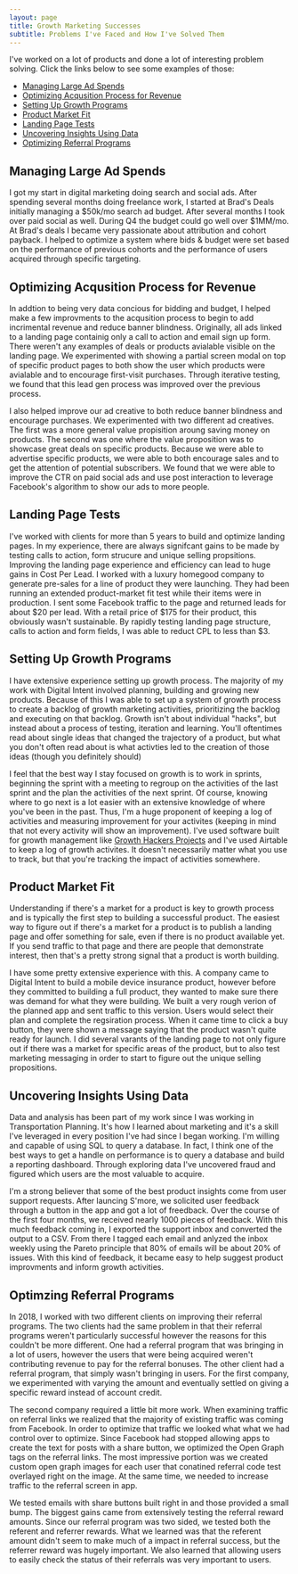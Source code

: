 ```yaml
---
layout: page
title: Growth Marketing Successes
subtitle: Problems I've Faced and How I've Solved Them
---
```


I've worked on a lot of products and done a lot of interesting problem solving. Click the links below to see some examples of those:
- [Managing Large Ad Spends](#managing-large-ad-spends)
- [Optimizing Acqusition Process for Revenue](#optimizing-acquisition-process-for-revenue)
- [Setting Up Growth Programs](#setting-up-growth-programs)
- [Product Market Fit](#product-market-fit)
- [Landing Page Tests](#landing-page-tests)
- [Uncovering Insights Using Data](#uncovering-insights-using-data)
- [Optimizing Referral Programs](#optimizing-referral-programs)


## Managing Large Ad Spends
I got my start in digital marketing doing search and social ads. After spending several months doing freelance work, I started at Brad's Deals initially managing a $50k/mo search ad budget. After several months I took over paid social as well. During Q4 the budget could go well over $1MM/mo. At Brad's deals I became very passionate about attribution and cohort payback. I helped to optimize a system where bids & budget were set based on the performance of previous cohorts and the performance of users acquired through specific targeting. 

## Optimizing Acqusition Process for Revenue

In addtion to being very data concious for bidding and budget, I helped make a few improvments to the acqusition process to begin to add incrimental revenue and reduce banner blindness. Originally, all ads linked to a landing page containig only a call to action and email sign up form. There weren't any examples of deals or products avialable visible on the landing page. We experimented with showing a partial screen modal on top of specific product pages to both show the user which products were avialable and to encourage first-visit purchases. Through iterative testing, we found that this lead gen process was improved over the previous process. 

I also helped improve our ad creative to both reduce banner blindness and encourage purchases. We experimented with two different ad creatives. The first was a more general value propisition aroung saving money on products. The second was one where the value proposition was to showcase great deals on specific products. Because we were able to advertise specific products, we were able to both encourage sales and to get the attention of potential subscribers. We found that we were able to improve the CTR on paid social ads and use post interaction to leverage Facebook's algorithm to show our ads to more people. 

## Landing Page Tests

I've worked with clients for more than 5 years to build and optimize landing pages. In my experience, there are always signifcant gains to be made by testing calls to action, form strucure and unique selling propsitions. Improving the landing page experience and efficiency can lead to huge gains in Cost Per Lead. I worked with a luxury homegood company to generate pre-sales for a line of product they were launching. They had been running an extended product-market fit test while their items were in production. I sent some Facebook traffic to the page and returned leads for about $20 per lead. With a retail price of $175 for their product, this obviously wasn't sustainable. By rapidly testing landing page structure, calls to action and form fields, I was able to reduct CPL to less than $3.

## Setting Up Growth Programs

I have extensive experience setting up growth process. The majority of my work with Digital Intent involved planning, building and growing new products. Because of this I was able to set up a system of growth process to create a backlog of growth marketing activities, prioritizing the backlog and executing on that backlog. Growth isn't about individual "hacks", but instead about a process of testing, iteration and learning. You'll oftentimes read about single ideas that changed the trajectory of a product, but what you don't often read about is what activties led to the creation of those ideas (though you definitely should)

I feel that the best way I stay focused on growth is to work in sprints, beginning the sprint with a meeting to regroup on the activities of the last sprint and the plan the activities of the next sprint. Of course, knowing where to go next is a lot easier with an extensive knowledge of where you've been in the past. Thus, I'm a huge proponent of keeping a log of activities and measuring improvement for your activites (keeping in mind that not every activity will show an improvement). I've used software built for growth management like [Growth Hackers Projects](https://projects.growthhackers.com/) and I've used Airtable to keep a log of growth activites. It doesn't necessarily matter what you use to track, but that you're tracking the impact of activities somewhere.  

## Product Market Fit

Understanding if there's a market for a product is key to growth process and is typically the first step to building a successful product. The easiest way to figure out if there's a market for a product is to publish a landing page and offer something for sale, even if there is no product available yet. If you send traffic to that page and there are people that demonstrate interest, then that's a pretty strong signal that a product is worth building. 

I have some pretty extensive experience with this. A company came to Digital Intent to build a mobile device insurance product, however before they committed to building a full product, they wanted to make sure there was demand for what they were building. We built a very rough verion of the planned app and sent traffic to this version. Users would select their plan and complete the regsiration process. When it came time to click a buy button, they were shown a message saying that the product wasn't quite ready for launch. I did several varants of the landing page to not only figure out if there was a market for specific areas of the product, but to also test marketing messaging in order to start to figure out the unique selling propositions. 

## Uncovering Insights Using Data

Data and analysis has been part of my work since I was working in Transportation Planning. It's how I learned about marketing and it's a skill I've leveraged in every position I've had since I began working. I'm willing and capable of using SQL to query a database. In fact, I think one of the best ways to get a handle on performance is to query a database and build a reporting dashboard. Through exploring data I've uncovered fraud and figured which users are the most valuable to acquire. 

I'm a strong believer that some of the best product insights come from user support requests. After launcing S'more, we solicited user feedback through a button in the app and got a lot of freedback. Over the course of the first four months, we received nearly 1000 pieces of feedback. With this much feedback coming in, I exported the support inbox and converted the output to a CSV. From there I tagged each email and anlyzed the inbox weekly using the Pareto principle that 80% of emails will be about 20% of issues. With this kind of feedback, it became easy to help suggest product improvments and inform growth activities. 

## Optimzing Referral Programs

In 2018, I worked with two different clients on improving their referral programs. The two clients had the same problem in that their referral programs weren't particularly successful however the reasons for this couldn't be more different. One had a referral program that was bringing in a lot of users, however the users that were being acquired weren't contributing revenue to pay for the referral bonuses. The other client had a referral program, that simply wasn't bringing in users. For the first company, we experimented with varying the amount and eventually settled on giving a specific reward instead of account credit. 

The second company required a little bit more work. When examining traffic on referral links we realized that the majority of existing traffic was coming from Facebook. In order to optimize that traffic we looked what what we had control over to optimize. Since Facebook had stopped allowing apps to create the text for posts with a share button, we optimized the Open Graph  tags on the referral links. The most impressive portion was we created custom open graph images for each user that conatined referral code test overlayed right on the image. At the same time, we needed to increase traffic to the referral screen in app. 

We tested emails with share buttons built right in and those provided a small bump. The biggest gains came from extensively testing the referral reward amounts. Since our referral program was two sided, we tested both the referent and referrer rewards. What we learned was that the referent amount didn't seem to make much of a impact in referral success, but the referrer reward was hugely important. We also learned that allowing users to easily check the status of their referrals was very important to users. 